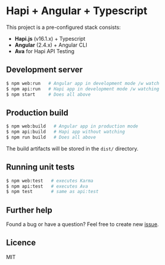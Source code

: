 # Hapi + Angular + Typescript

This project is a pre-configured stack consists:

- **Hapi.js** (v16.1.x) + Typescript
- **Angular** (2.4.x) + Angular CLI
- **Ava** for Hapi API Testing

## Development server

```sh
$ npm web:run   # Angular app in development mode /w watch
$ npm api:run   # Hapi app in development mode /w watching
$ npm start     # Does all above
```
## Production build

```sh
$ npm web:build   # Angular app in production mode
$ npm api:build   # Hapi app without watching
$ npm run build   # Does all above
```

The build artifacts will be stored in the `dist/` directory.

## Running unit tests

```sh
$ npm web:test   # executes Karma
$ npm api:test   # executes Ava
$ npm test       # same as api:test
```

## Further help

Found a bug or have a question? Feel free to create new [issue](https://github.com/ahmed-taj/hapi-angular-typescript-starter/issues).

## Licence

MIT
